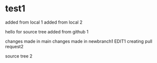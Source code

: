 # test1

added from local 1
added from local 2

hello for source tree
added from github 1

changes made in main
changes made in newbranch1 EDIT1
creating pull request2

source tree 2
